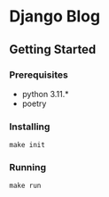 # Django Blog

## Getting Started

### Prerequisites

* python 3.11.*
* poetry

### Installing

`make init`

### Running

`make run`
